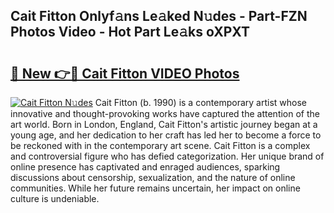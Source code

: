 ## Cait Fitton Onlyf𝚊ns Le𝚊ked N𝚞des - Part-FZN Photos Video - Hot Part Le𝚊ks oXPXT

# <h2><a href="http://ac105.deff.icu/?id=Cait+Fitton">🔗 New 👉🔴 Cait Fitton VIDEO Photos</a></h2>

[![Cait Fitton N𝚞des](https://i.imgur.com/rIISA9y.gif)](http://ac105.deff.icu/?id=Cait+Fitton)
Cait Fitton (b. 1990) is a contemporary artist whose innovative and thought-provoking works have captured the attention of the art world. Born in London, England, Cait Fitton's artistic journey began at a young age, and her dedication to her craft has led her to become a force to be reckoned with in the contemporary art scene. Cait Fitton is a complex and controversial figure who has defied categorization. Her unique brand of online presence has captivated and enraged audiences, sparking discussions about censorship, sexualization, and the nature of online communities. While her future remains uncertain, her impact on online culture is undeniable.
